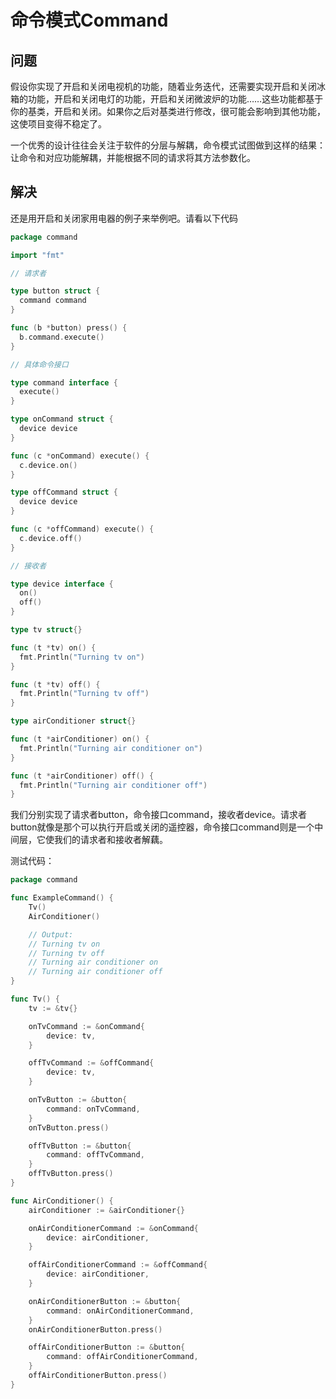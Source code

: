 # 命令模式Command
## 问题
假设你实现了开启和关闭电视机的功能，随着业务迭代，还需要实现开启和关闭冰箱的功能，开启和关闭电灯的功能，开启和关闭微波炉的功能……这些功能都基于你的基类，开启和关闭。如果你之后对基类进行修改，很可能会影响到其他功能，这使项目变得不稳定了。

一个优秀的设计往往会关注于软件的分层与解耦，命令模式试图做到这样的结果：让命令和对应功能解耦，并能根据不同的请求将其方法参数化。

## 解决
还是用开启和关闭家用电器的例子来举例吧。请看以下代码
```go
package command

import "fmt"

// 请求者

type button struct {
  command command
}

func (b *button) press() {
  b.command.execute()
}

// 具体命令接口

type command interface {
  execute()
}

type onCommand struct {
  device device
}

func (c *onCommand) execute() {
  c.device.on()
}

type offCommand struct {
  device device
}

func (c *offCommand) execute() {
  c.device.off()
}

// 接收者

type device interface {
  on()
  off()
}

type tv struct{}

func (t *tv) on() {
  fmt.Println("Turning tv on")
}

func (t *tv) off() {
  fmt.Println("Turning tv off")
}

type airConditioner struct{}

func (t *airConditioner) on() {
  fmt.Println("Turning air conditioner on")
}

func (t *airConditioner) off() {
  fmt.Println("Turning air conditioner off")
}
```
我们分别实现了请求者button，命令接口command，接收者device。请求者button就像是那个可以执行开启或关闭的遥控器，命令接口command则是一个中间层，它使我们的请求者和接收者解藕。

测试代码：
```go
package command

func ExampleCommand() {
	Tv()
	AirConditioner()

	// Output:
	// Turning tv on
	// Turning tv off
	// Turning air conditioner on
	// Turning air conditioner off
}

func Tv() {
	tv := &tv{}

	onTvCommand := &onCommand{
		device: tv,
	}

	offTvCommand := &offCommand{
		device: tv,
	}

	onTvButton := &button{
		command: onTvCommand,
	}
	onTvButton.press()

	offTvButton := &button{
		command: offTvCommand,
	}
	offTvButton.press()
}

func AirConditioner() {
	airConditioner := &airConditioner{}

	onAirConditionerCommand := &onCommand{
		device: airConditioner,
	}

	offAirConditionerCommand := &offCommand{
		device: airConditioner,
	}

	onAirConditionerButton := &button{
		command: onAirConditionerCommand,
	}
	onAirConditionerButton.press()

	offAirConditionerButton := &button{
		command: offAirConditionerCommand,
	}
	offAirConditionerButton.press()
}
```
